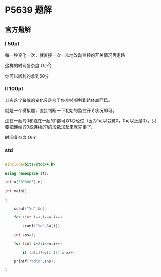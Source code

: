 # P5639 题解

## 官方题解

### I 50pt
每一秒变化一次，就直接一次一次地改动监控的开关情况再走路

这样的时间复杂度 $O(n^2)$

你可以顺利的拿到50分

### II 100pt
其实这个监控的变化只是为了你能够顺利到达终点而已。

就是一个模拟题，直接判断一下初始的监控开关状况即可。

连在一起的0和连在一起的1都可以1秒经过（因为1可以变成0，0可以还是0）。只要把连续的0或连续的1的段数加起来就完事了。

时间复杂度 $O(n)$

### std
```cpp
#include<bits/stdc++.h>
using namespace std;
int a[1000005],n;
int main()
{
    scanf("%d",&n);
    for (int i=1;i<=n;i++)
        scanf("%d",&a[i]);
    int ans=1;
    for (int i=2;i<=n;i++)
        if (a[i]!=a[i-1]) ans++;
    printf("%d\n",ans);
}
```
